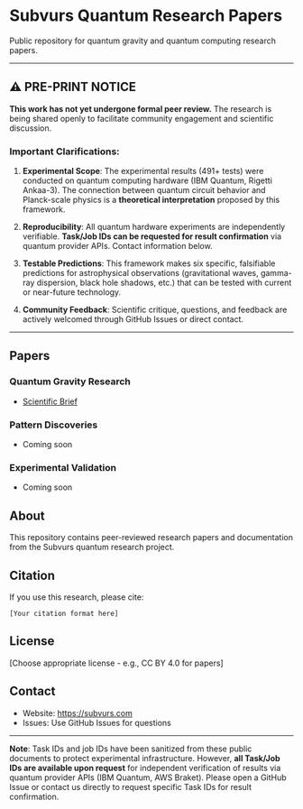 # Subvurs Quantum Research Papers

Public repository for quantum gravity and quantum computing research papers.

---

## ⚠️ PRE-PRINT NOTICE

**This work has not yet undergone formal peer review.** The research is being shared openly to facilitate community engagement and scientific discussion.

### Important Clarifications:

1. **Experimental Scope**: The experimental results (491+ tests) were conducted on quantum computing hardware (IBM Quantum, Rigetti Ankaa-3). The connection between quantum circuit behavior and Planck-scale physics is a **theoretical interpretation** proposed by this framework.

2. **Reproducibility**: All quantum hardware experiments are independently verifiable. **Task/Job IDs can be requested for result confirmation** via quantum provider APIs. Contact information below.

3. **Testable Predictions**: This framework makes six specific, falsifiable predictions for astrophysical observations (gravitational waves, gamma-ray dispersion, black hole shadows, etc.) that can be tested with current or near-future technology.

4. **Community Feedback**: Scientific critique, questions, and feedback are actively welcomed through GitHub Issues or direct contact.

---

## Papers

### Quantum Gravity Research
- [Scientific Brief](papers/quantum_gravity/QUANTUM_GRAVITY_SCIENTIFIC_BRIEF_OUTLINE.md)

### Pattern Discoveries
- Coming soon

### Experimental Validation
- Coming soon

## About

This repository contains peer-reviewed research papers and documentation from the Subvurs quantum research project.

## Citation

If you use this research, please cite:
```
[Your citation format here]
```

## License

[Choose appropriate license - e.g., CC BY 4.0 for papers]

## Contact

- Website: https://subvurs.com
- Issues: Use GitHub Issues for questions

---

**Note**: Task IDs and job IDs have been sanitized from these public documents to protect experimental infrastructure. However, **all Task/Job IDs are available upon request** for independent verification of results via quantum provider APIs (IBM Quantum, AWS Braket). Please open a GitHub Issue or contact us directly to request specific Task IDs for result confirmation.
